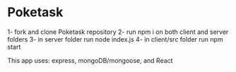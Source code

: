 # Poketask

1- fork and clone Poketask repository
2- run npm i on both client and server folders
3- in server folder run node index.js
4- in client/src folder run npm start

This app uses: express, mongoDB/mongoose, and React

